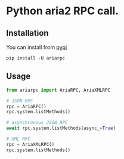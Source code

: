 # Python aria2 RPC call.

## Installation

You can install from [pypi](https://pypi.org/project/ariarpc/)

```console
pip install -U ariarpc
```

## Usage

```python
from ariarpc import AriaRPC, AriaXMLRPC

# JSON RPC
rpc = AriaRPC()
rpc.system.listMethods()

# asynchronous JSON RPC
await rpc.system.listMethods(async_=True)

# XML RPC
rpc = AriaXMLRPC()
rpc.system.listMethods()
```
